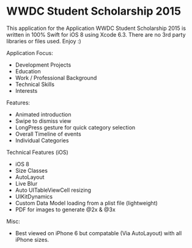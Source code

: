 # WWDC Student Scholarship 2015

This application for the Application WWDC Student Scholarship 2015 is written in 100% Swift for iOS 8 using Xcode 6.3. There are no 3rd party libraries or files used. Enjoy :)

Application Focus:
- Development Projects
- Education
- Work / Professional Background
- Technical Skills
- Interests

Features:
- Animated introduction
- Swipe to dismiss view
- LongPress gesture for quick category selection
- Overall Timeline of events
- Individual Categories

Technical Features (iOS)
- iOS 8
- Size Classes
- AutoLayout
- Live Blur
- Auto UITableViewCell resizing
- UIKitDynamics
- Custom Data Model loading from a plist file (lightweight)
- PDF for images to generate @2x & @3x

Misc:
- Best viewed on iPhone 6 but compatable (Via AutoLayout) with all iPhone sizes.
